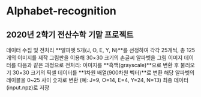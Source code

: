# Alphabet-recognition

## 2020년 2학기 전산수학 기말 프로젝트

데이터 수집 및 전처리
**알파벳 5개(J, O, E, Y, N)**를 선정하여 각각 25개씩, 총 125개의 이미지를 제작
그림판을 이용해 30×30 크기의 손글씨 알파벳을 그림
이미지 데이터를 다음과 같은 과정으로 전처리:
이미지를 **흑백(grayscale)**으로 변환 후 불러오기
30×30 크기의 픽셀 데이터를 **1차원 배열(900차원 벡터)**로 변환
해당 알파벳의 레이블을 0~25 사이 숫자로 변환 (예: J=9, O=14, E=4, Y=24, N=13)
최종 데이터(input.npz)로 저장
